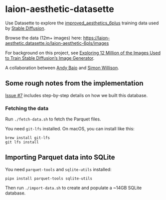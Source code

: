 # laion-aesthetic-datasette

Use Datasette to explore the [improved_aesthetics_6plus](https://huggingface.co/datasets/ChristophSchuhmann/improved_aesthetics_6plus) training data used by [Stable Diffusion](https://github.com/CompVis/stable-diffusion).

Browse the data (12m+ images) here: https://laion-aesthetic.datasette.io/laion-aesthetic-6pls/images

For background on this project, see [Exploring 12 Million of the Images Used to Train Stable Diffusion’s Image Generator](https://waxy.org/2022/08/exploring-12-million-of-the-images-used-to-train-stable-diffusions-image-generator/).

A collaboration between [Andy Baio](https://wax.org/) and [Simon Willison](https://simonwillison.net/).

## Some rough notes from the implementation

[Issue #7](https://github.com/simonw/laion-aesthetic-datasette/issues/7) includes step-by-step details on how we built this database.

### Fetching the data

Run `./fetch-data.sh` to fetch the Parquet files.

You need `git-lfs` installed. On macOS, you can install like this:

    brew install git-lfs
    git lfs install

## Importing Parquet data into SQLite

You need `parquet-tools` and `sqlite-utils` installed:

    pipx install parquet-tools sqlite-utils

Then run `./import-data.sh` to create and populate a ~14GB SQLite database.
